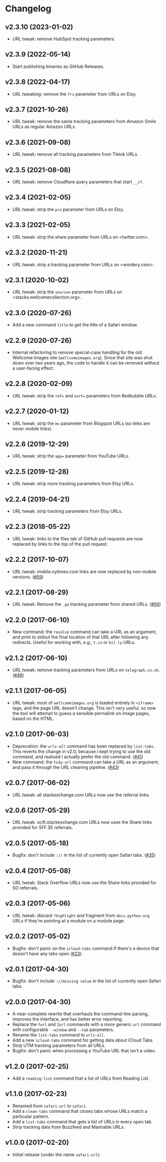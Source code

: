 # Changelog

## v2.3.10 (2023-01-02)

*   URL tweak: remove HubSpot tracking parameters.

## v2.3.9 (2022-05-14)

*   Start publishing binaries as GitHub Releases.

## v2.3.8 (2022-04-17)

*   URL tweaking: remove the `frs` parameter from URLs on Etsy.

## v2.3.7 (2021-10-26)

*   URL tweak: remove the same tracking parameters from Amazon Smile URLs as regular Amazon URLs.

## v2.3.6 (2021-09-08)

*   URL tweak: remove all tracking parameters from Tiktok URLs.

## v2.3.5 (2021-08-08)

*   URL tweak: remove Cloudflare query parameters that start `__cf`.

## v2.3.4 (2021-02-05)

*   URL tweak: strip the `pro` parameter from URLs on Etsy.

## v2.3.3 (2021-02-05)

*   URL tweak: strip the share parameter from URLs on <twitter.com>.

## v2.3.2 (2020-11-21)

*   URL tweak: strip a tracking parameter from URLs on <wordery.com>.

## v2.3.1 (2020-10-02)

*   URL tweak: strip the `source=` parameter from URLs on <stacks.wellcomecollection.org>.

## v2.3.0 (2020-07-26)

*   Add a new command `title` to get the title of a Safari window.

## v2.2.9 (2020-07-26)

*   Internal refactoring to remove special-case handling for the old Wellcome Images site (`wellcomeimages.org`).
    Since that site was shut down over two years ago, the code to handle it can be removed without a user-facing effect.

## v2.2.8 (2020-02-09)

*   URL tweak: strip the `ref=` and `sort=` parameters from Redbubble URLs.

## v2.2.7 (2020-01-12)

*   URL tweak: strip the `m=` parameter from Blogspot URLs (so links are never mobile links).

## v2.2.6 (2019-12-29)

*   URL tweak: strip the `app=` parameter from YouTube URLs.

## v2.2.5 (2019-12-28)

*   URL tweak: strip more tracking parameters from Etsy URLs.

## v2.2.4 (2019-04-21)

*   URL tweak: strip tracking parameters from Etsy URLs.

## v2.2.3 (2018-05-22)

*   URL tweak: links to the files tab of GitHub pull requests are now replaced
    by links to the top of the pull request.

## v2.2.2 (2017-10-07)

*   URL tweak: mobile.nytimes.com links are now replaced by non-mobile versions.
    ([#59](https://github.com/alexwlchan/safari.rs/issues/59))

## v2.2.1 (2017-08-29)

*   URL tweak: Remove the `_ga` tracking parameter from shared URLs.
    ([#56](https://github.com/alexwlchan/safari.rs/issues/56))

## v2.2.0 (2017-06-10)

*   New command: the `resolve` command can take a URL as an argument, and print to stdout the final location of that URL after following any redirects.
    Useful for working with, e.g., `t.co` or `bit.ly` URLs.

## v2.1.2 (2017-06-10)

*   URL tweak: remove tracking parameters from URLs on `telegraph.co.uk`.
    ([#48](https://github.com/alexwlchan/safari.rs/issues/48))

## v2.1.1 (2017-06-05)

*   URL tweak: most of `wellcomeimages.org` is loaded entirely in `<iframe>` tags, and the page URL doesn't change.
    This isn't very useful, so now the tool will attempt to guess a sensible permalink on image pages, based on the HTML.

## v2.1.0 (2017-06-03)

*   Deprecation: the `urls-all` command has been replaced by `list-tabs`.
    This reverts the change in v2.0, because I kept trying to use the old command, and realised I actually prefer the old command.
    ([#41](https://github.com/alexwlchan/safari.rs/pull/41))
*   New command: the `tidy-url` command can take a URL as an argument, and
    pass it through the URL cleaning pipeline.
    ([#43](https://github.com/alexwlchan/safari.rs/pull/43))

## v2.0.7 (2017-06-02)

*   URL tweak: all stackexchange.com URLs now use the referral links.

## v2.0.6 (2017-05-29)

*   URL tweak: scifi.stackexchange.com URLs now uses the Share links provided for SFF.SE referrals.

## v2.0.5 (2017-05-18)

*   Bugfix: don't include `://` in the list of currently open Safari tabs.
    ([#35](https://github.com/alexwlchan/safari.rs/issues/35))

## v2.0.4 (2017-05-08)

*   URL tweak: Stack Overflow URLs now use the Share links provided for SO referrals.

## v2.0.3 (2017-05-06)

*   URL tweak: discard `?highlight` and fragment from `docs.python.org` URLs
    if they're pointing at a module on a module page.

## v2.0.2 (2017-05-02)

*   Bugfix: don't panic on the `icloud-tabs` command if there's a device that doesn't have any tabs open ([#23](https://github.com/alexwlchan/safari.rs/issues/23)).

## v2.0.1 (2017-04-30)

*   Bugfix: don't include `://missing value` in the list of currently open Safari tabs.

## v2.0.0 (2017-04-30)

*   A near-complete rewrite that overhauls the command-line parsing, improves the interface, and has better error reporting.
*   Replace the `furl` and `2url` commands with a more generic `url` command with configurable `--window` and `--tab` parameters.
*   Rename the `list-tabs` command to `urls-all`.
*   Add a new `icloud-tabs` command for getting data about iCloud Tabs.
*   Strip UTM tracking parameters from all URLs.
*   Bugfix: don't panic when processing a YouTube URL that isn't a video.

## v1.2.0 (2017-02-25)

*   Add a `reading-list` command that a list of URLs from Reading List.

## v1.1.0 (2017-02-23)

*   Renamed from `safari-url` to `safari`.
*   Add a `clean-tabs` command that closes tabs whose URLs match a particular pattern.
*   Add a `list-tabs` command that gets a list of URLs in every open tab.
*   Strip tracking data from Buzzfeed and Mashable URLs.

## v1.0.0 (2017-02-20)

*   Initial release (under the name `safari-url`).
